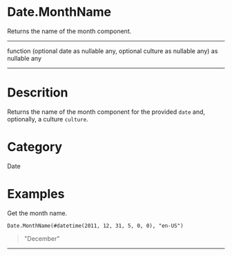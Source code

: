 ﻿# Date.MonthName
Returns the name of the month component.
***
function (optional date as nullable any, optional culture as nullable any) as nullable any
***
# Descrition 
Returns the name of the month component for the provided <code>date</code> and, optionally, a culture <code>culture</code>.
# Category 
Date
# Examples 
Get the month name.
```
Date.MonthName(#datetime(2011, 12, 31, 5, 0, 0), "en-US")
```
> "December"
***

